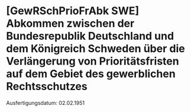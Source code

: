 # [GewRSchPrioFrAbk SWE] Abkommen zwischen der Bundesrepublik Deutschland und dem Königreich Schweden über die Verlängerung von Prioritätsfristen auf dem Gebiet des gewerblichen Rechtsschutzes

Ausfertigungsdatum: 02.02.1951

 